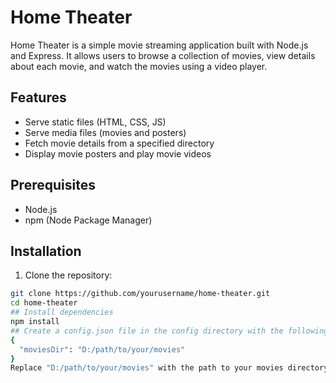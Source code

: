 # Home Theater

Home Theater is a simple movie streaming application built with Node.js and Express. It allows users to browse a collection of movies, view details about each movie, and watch the movies using a video player.

## Features

- Serve static files (HTML, CSS, JS)
- Serve media files (movies and posters)
- Fetch movie details from a specified directory
- Display movie posters and play movie videos

## Prerequisites

- Node.js
- npm (Node Package Manager)

## Installation

1. Clone the repository:

```bash
git clone https://github.com/yourusername/home-theater.git
cd home-theater
## Install dependencies
npm install
## Create a config.json file in the config directory with the following structure:
{
  "moviesDir": "D:/path/to/your/movies"
}
Replace "D:/path/to/your/movies" with the path to your movies directory.

